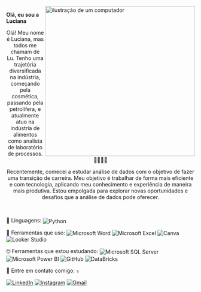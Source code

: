 <img src="https://raw.githubusercontent.com/MicaelliMedeiros/micaellimedeiros/master/image/computer-illustration.png" alt="ilustração de um computador" min-width="400px" max-width="400px" width="400px" align="right">
<p align="left"> 
  <strong> Olá, eu sou a Luciana </strong>
<div align="center">
  Olá! Meu nome é Luciana, mas todos me chamam de Lu. Tenho uma trajetória diversificada na indústria, começando pela cosmética, passando pela petrolífera, e atualmente atuo na indústria de alimentos como analista de laboratório de processos.👩🏻‍🔬🧪<p></p>
  Recentemente, comecei a estudar análise de dados com o objetivo de fazer uma transição de carreira. Meu objetivo é trabalhar de forma mais eficiente e com tecnologia, aplicando meu conhecimento e experiência de maneira mais produtiva. Estou empolgada para explorar novas oportunidades e desafios que a análise de dados pode oferecer.
</div>
</p>
<br>
<p align="left">
  🦄 Linguagens:  <img align="center" alt="Python" src="https://img.shields.io/badge/Python-3776AB?style=for-the-badge&logo=python&logoColor=white" />
</p>

<p align="left">
  💼 Ferramentas que uso: 
  <img align="center" alt="Microsoft Word" src="https://img.shields.io/badge/Microsoft_Word-2B579A?style=for-the-badge&logo=microsoft-word&logoColor=white" />
  <img align="center" alt="Microsoft Excel" src="https://img.shields.io/badge/Microsoft_Excel-217346?style=for-the-badge&logo=microsoft-excel&logoColor=white" />
  <img align="center" alt="Canva" src="https://img.shields.io/badge/Canva-%2300C4CC.svg?&style=for-the-badge&logo=Canva&logoColor=white" />
  <img align="center" alt="Looker Studio" src="https://img.shields.io/badge/Looker_Studio-1877F2?style=for-the-badge&logo=Looker&Studio&logoColor=white" />
 
</p>

<p align="left">
  🤓 Ferramentas que estou estudando: 
  <img align="center" alt="Microsoft SQL Server" src="https://img.shields.io/badge/Microsoft_SQL_Server-CC2927?style=for-the-badge&logo=microsoft-sql-server&logoColor=white" />
  <img align="center" alt="Microsoft Power BI" src="https://img.shields.io/badge/Microsoft_PowerPoint-B7472A?style=for-the-badge&logo=microsoft-powerpoint&logoColor=white" />
  <img align="center" alt="GitHub" src="https://img.shields.io/badge/GitHub-100000?style=for-the-badge&logo=github&logoColor=white" />
  <img align="center" alt="DataBricks" src="https://img.shields.io/badge/Databricks-FF3621?style=for-the-badge&logo=Databricks&logoColor=white" />
 
</p>

<p align="left">
  💌 Entre em contato comigo: ⤵️
</p>

[![LinkedIn](https://img.shields.io/badge/-LinkedIn-000?style=for-the-badge&logo=linkedin&logoColor=FF00F6&color:FFF)](https://www.linkedin.com/in/luhbatista/)
[![Instagram](https://img.shields.io/badge/-Instagram-000?style=for-the-badge&logo=instagram&logoColor=FF00F6&color:FFF)](https://www.instagram.com/eulubatista_/)
[![Gmail](https://img.shields.io/badge/-Gmail-000?style=for-the-badge&logo=gmail&logoColor=FF00F6&color:FFF)](mailto:lu.assis.la@gmail.com)
